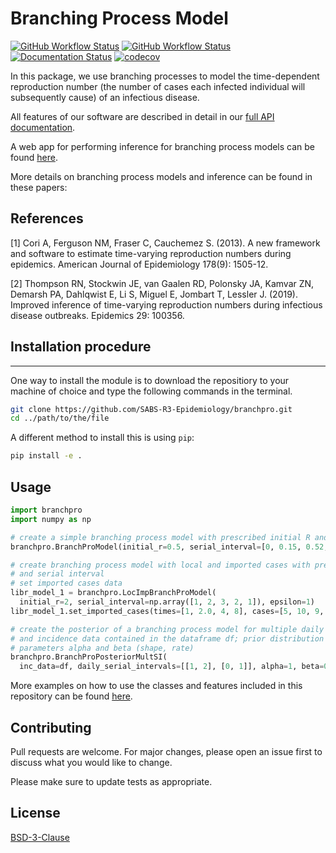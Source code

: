 # Branching Process Model

[![GitHub Workflow Status](https://img.shields.io/github/workflow/status/SABS-R3-Epidemiology/branchpro/Run%20Unit%20Tests%20on%20multiple%20OS?label=Build%20%28Multi-OS%29)](https://github.com/SABS-R3-Epidemiology/branchpro/actions?query=workflow%3A%22Run+Unit+Tests+on+multiple+OS%22)
[![GitHub Workflow Status](https://img.shields.io/github/workflow/status/SABS-R3-Epidemiology/branchpro/Run%20Unit%20Tests%20on%20multiple%20python%20versions?label=Build%20%28Multi-Python%29)](https://github.com/SABS-R3-Epidemiology/branchpro/actions?query=workflow%3A%22Run+Unit+Tests+on+multiple+python+versions%22)
[![Documentation Status](https://readthedocs.org/projects/branchpro/badge/?version=latest)](https://branchpro.readthedocs.io/en/latest/?badge=latest)
[![codecov](https://codecov.io/gh/SABS-R3-Epidemiology/branchpro/branch/main/graph/badge.svg?token=UBJG0AICF9)](https://codecov.io/gh/SABS-R3-Epidemiology/branchpro/)

In this package, we use branching processes to model the time-dependent reproduction number (the number of cases each infected individual will subsequently cause) of an infectious disease.

All features of our software are described in detail in our
[full API documentation](https://branchpro.readthedocs.io/en/latest/).

A web app for performing inference for branching process models can be found [here](https://sabs-r3-epidemiology.github.io/branchpro/).

More details on branching process models and inference can be found in these
papers:

## References
[1]
Cori A, Ferguson NM, Fraser C, Cauchemez S. (2013). A new framework and
software to estimate time-varying reproduction numbers during epidemics.
American Journal of Epidemiology 178(9): 1505-12.

[2]
Thompson RN, Stockwin JE, van Gaalen RD, Polonsky JA, Kamvar ZN, Demarsh PA,
Dahlqwist E, Li S, Miguel E, Jombart T, Lessler J. (2019). Improved inference of
time-varying reproduction numbers during infectious disease outbreaks.
Epidemics 29: 100356.

## Installation procedure
***
One way to install the module is to download the repositiory to your machine of choice and type the following commands in the terminal.
```bash
git clone https://github.com/SABS-R3-Epidemiology/branchpro.git
cd ../path/to/the/file
```

A different method to install this is using `pip`:

```bash
pip install -e .
```

## Usage

```python
import branchpro
import numpy as np

# create a simple branching process model with prescribed initial R and serial interval
branchpro.BranchProModel(initial_r=0.5, serial_interval=[0, 0.15, 0.52, 0.3, 0.01])

# create branching process model with local and imported cases with prescribed initial R
# and serial interval
# set imported cases data
libr_model_1 = branchpro.LocImpBranchProModel(
  initial_r=2, serial_interval=np.array([1, 2, 3, 2, 1]), epsilon=1)
libr_model_1.set_imported_cases(times=[1, 2.0, 4, 8], cases=[5, 10, 9, 2])

# create the posterior of a branching process model for multiple daily serial intervals
# and incidence data contained in the dataframe df; prior distribution is Gamma with
# parameters alpha and beta (shape, rate)
branchpro.BranchProPosteriorMultSI(
  inc_data=df, daily_serial_intervals=[[1, 2], [0, 1]], alpha=1, beta=0.2)
```

More examples on how to use the classes and features included in this repository can be found [here](https://github.com/SABS-R3-Epidemiology/branchpro/tree/main/examples).

## Contributing
Pull requests are welcome. For major changes, please open an issue first to discuss what you would like to change.

Please make sure to update tests as appropriate.

## License
[BSD-3-Clause](https://opensource.org/licenses/BSD-3-Clause)
